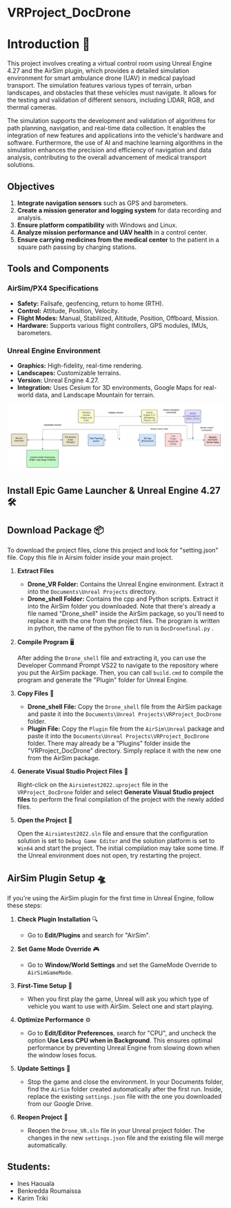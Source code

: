 # VRProject_DocDrone


# Introduction 🚀

This project involves creating a virtual control room using Unreal Engine 4.27 and the AirSim plugin, which provides a detailed simulation environment for smart ambulance drone (UAV) in medical payload transport. The simulation features various types of terrain, urban landscapes, and obstacles that these vehicles must navigate. It allows for the testing and validation of different sensors, including LIDAR, RGB, and thermal cameras.

The simulation supports the development and validation of algorithms for path planning, navigation, and real-time data collection. It enables the integration of new features and applications into the vehicle's hardware and software. Furthermore, the use of AI and machine learning algorithms in the simulation enhances the precision and efficiency of navigation and data analysis, contributing to the overall advancement of medical transport solutions.


## Objectives

1. **Integrate navigation sensors** such as GPS and barometers.
2. **Create a mission generator and logging system** for data recording and analysis.
3. **Ensure platform compatibility** with Windows and Linux.
4. **Analyze mission performance and UAV health** in a control center.
5. **Ensure carrying medicines from the medical center** to the patient in a square path passing by charging stations.

## Tools and Components

### AirSim/PX4 Specifications

- **Safety:** Failsafe, geofencing, return to home (RTH).
- **Control:** Attitude, Position, Velocity.
- **Flight Modes:** Manual, Stabilized, Altitude, Position, Offboard, Mission.
- **Hardware:** Supports various flight controllers, GPS modules, IMUs, barometers.

### Unreal Engine Environment

- **Graphics:** High-fidelity, real-time rendering.
- **Landscapes:** Customizable terrains.
- **Version:** Unreal Engine 4.27.
- **Integration:** Uses Cesium for 3D environments, Google Maps for real-world data, and Landscape Mountain for terrain.


![Flowchart](dronefinal.png)


## Install Epic Game Launcher & Unreal Engine 4.27 🛠️

## Download Package 📦

To download the project files, clone this project and look for "setting.json" file. Copy this file in Airsim folder inside your main project. 

1. **Extract Files**

   - **Drone_VR Folder:** Contains the Unreal Engine environment. Extract it into the `Documents\Unreal Projects` directory.
   - **Drone_shell Folder:** Contains the cpp and Python scripts. Extract it into the AirSim folder you downloaded. Note that there's already a file named "Drone_shell" inside the AirSim package, so you'll need to replace it with the one from the project files. The program is written in python, the name of the python file to run is `DocDronefinal.py` .

2. **Compile Program** 🖥️

   After adding the `Drone_shell` file and extracting it, you can use the Developer Command Prompt VS22 to navigate to the repository where you put the AirSim package. Then, you can call `build.cmd` to compile the program and generate the "Plugin" folder for Unreal Engine.

3. **Copy Files** 📂

   - **Drone_shell File:** Copy the `Drone_shell` file from the AirSim package and paste it into the `Documents\Unreal Projects\VRProject_DocDrone` folder.
   - **Plugin File:** Copy the `Plugin` file from the `AirSim\Unreal` package and paste it into the `Documents\Unreal Projects\VRProject_DocDrone` folder. There may already be a "Plugins" folder inside the "VRProject_DocDrone" directory. Simply replace it with the new one from the AirSim package.

4. **Generate Visual Studio Project Files** 📄

   Right-click on the `Airsimtest2022.uproject` file in the `VRProject_DocDrone` folder and select **Generate Visual Studio project files** to perform the final compilation of the project with the newly added files.

5. **Open the Project** 🔧

   Open the `Airsimtest2022.sln` file and ensure that the configuration solution is set to `Debug Game Editor` and the solution platform is set to `Win64` and start the project. The initial compilation may take some time. If the Unreal environment does not open, try restarting the project.

## AirSim Plugin Setup 🛸

If you're using the AirSim plugin for the first time in Unreal Engine, follow these steps:

1. **Check Plugin Installation** 🔍

   - Go to **Edit/Plugins** and search for "AirSim".

2. **Set Game Mode Override** 🎮

   - Go to **Window/World Settings** and set the GameMode Override to `AirSimGameMode`.

3. **First-Time Setup** 🛫

   - When you first play the game, Unreal will ask you which type of vehicle you want to use with AirSim. Select one and start playing.

4. **Optimize Performance** ⚙️

   - Go to **Edit/Editor Preferences**, search for "CPU", and uncheck the option **Use Less CPU when in Background**. This ensures optimal performance by preventing Unreal Engine from slowing down when the window loses focus.

5. **Update Settings** 📁

   - Stop the game and close the environment. In your Documents folder, find the `AirSim` folder created automatically after the first run. Inside, replace the existing `settings.json` file with the one you downloaded from our Google Drive.

6. **Reopen Project** 🚀

   - Reopen the `Drone_VR.sln` file in your Unreal project folder. The changes in the new `settings.json` file and the existing file will merge automatically.
## Students:

- Ines Haouala
- Benkredda Roumaissa
- Karim Triki

